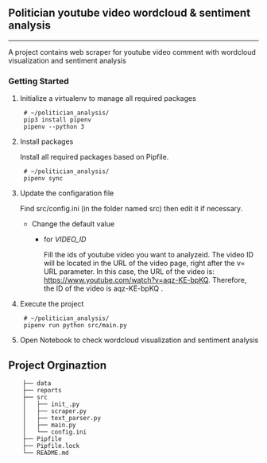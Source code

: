 ## Politician youtube video wordcloud & sentiment analysis
--- 
A project contains web scraper for youtube video comment with wordcloud visualization and sentiment analysis


### Getting Started 
1. Initialize a virtualenv to manage all required packages

        # ~/politician_analysis/
        pip3 install pipenv
        pipenv --python 3

2. Install packages
   
   Install all required packages based on Pipfile.

        # ~/politician_analysis/
        pipenv sync


3. Update the configaration file
   
   Find src/config.ini (in the folder named src) then edit it if necessary.

   - Change the default value
        - for *VIDEO_ID*
  
            Fill the ids of youtube video you want to analyzeid. The video ID will be located in the URL of the video page, right after the v= URL parameter. In this case, the URL of the video is: https://www.youtube.com/watch?v=aqz-KE-bpKQ. Therefore, the ID of the video is aqz-KE-bpKQ .

4. Execute the project 

        # ~/politician_analysis/
        pipenv run python src/main.py

5. Open Notebook to check wordcloud visualization and sentiment analysis


## Project Orginaztion

        ├── data
        ├── reports
        ├── src
        │   ├── init_.py
        │   ├── scraper.py
        │   ├── text_parser.py
        │   ├── main.py
        │   └── config.ini
        ├── Pipfile
        ├── Pipfile.lock
        └── README.md
